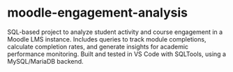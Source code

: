 # moodle-engagement-analysis

SQL-based project to analyze student activity and course engagement in a Moodle LMS instance.
Includes queries to track module completions, calculate completion rates, and generate insights for academic performance monitoring. Built and tested in VS Code with SQLTools, using a MySQL/MariaDB backend.
